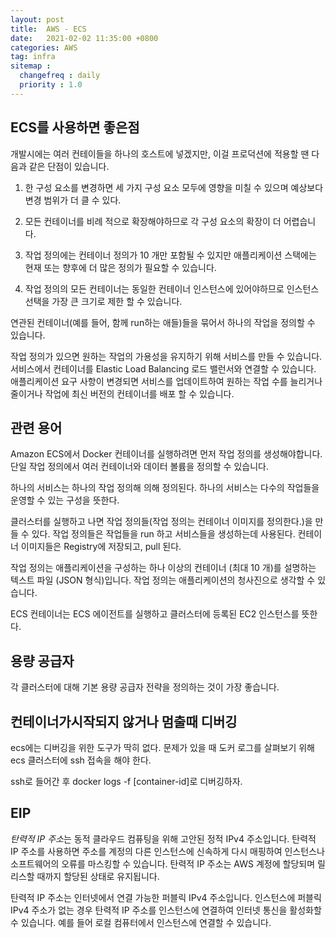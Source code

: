 ```yaml
---
layout: post
title:  AWS - ECS
date:   2021-02-02 11:35:00 +0800
categories: AWS
tag: infra
sitemap :
  changefreq : daily
  priority : 1.0
---
```


## ECS를 사용하면 좋은점

개발시에는 여러 컨테이들을 하나의 호스트에 넣겠지만, 이걸 프로덕션에 적용할 땐 다음과 같은 단점이 있습니다. 

1. 한 구성 요소를 변경하면 세 가지 구성 요소 모두에 영향을 미칠 수 있으며 예상보다 변경 범위가 더 클 수 있다.
2. 모든 컨테이너를 비례 적으로 확장해야하므로 각 구성 요소의 확장이 더 어렵습니다.

3. 작업 정의에는 컨테이너 정의가 10 개만 포함될 수 있지만 애플리케이션 스택에는 현재 또는 향후에 더 많은 정의가 필요할 수 있습니다.

4. 작업 정의의 모든 컨테이너는 동일한 컨테이너 인스턴스에 있어야하므로 인스턴스 선택을 가장 큰 크기로 제한 할 수 있습니다.

연관된 컨테이너(예를 들어, 함께 run하는 애들)들을 묶어서 하나의 작업을 정의할 수 있습니다.

작업 정의가 있으면 원하는 작업의 가용성을 유지하기 위해 서비스를 만들 수 있습니다. 서비스에서 컨테이너를 Elastic Load Balancing 로드 밸런서와 연결할 수 있습니다. 애플리케이션 요구 사항이 변경되면 서비스를 업데이트하여 원하는 작업 수를 늘리거나 줄이거나 작업에 최신 버전의 컨테이너를 배포 할 수 있습니다.

## 관련 용어

Amazon ECS에서 Docker 컨테이너를 실행하려면 먼저 작업 정의를 생성해야합니다. 단일 작업 정의에서 여러 컨테이너와 데이터 볼륨을 정의할 수 있습니다.

하나의 서비스는 하나의 작업 정의해 의해 정의된다. 하나의 서비스는 다수의 작업들을 운영할 수 있는 구성을 뜻한다.

클러스터를 실행하고 나면 작업 정의들(작업 정의는 컨테이너 이미지를 정의한다.)을 만들 수 있다. 작업 정의들은 작업들을 run 하고 서비스들을 생성하는데 사용된다. 컨테이너 이미지들은 Registry에 저장되고, pull 된다.

작업 정의는 애플리케이션을 구성하는 하나 이상의 컨테이너 (최대 10 개)를 설명하는 텍스트 파일 (JSON 형식)입니다. 작업 정의는 애플리케이션의 청사진으로 생각할 수 있습니다.

ECS 컨테이너는 ECS 에이전트를 실행하고 클러스터에 등록된 EC2 인스턴스를 뜻한다.

## 용량 공급자

 각 클러스터에 대해 기본 용량 공급자 전략을 정의하는 것이 가장 좋습니다.



## 컨테이너가시작되지 않거나 멈출때 디버깅

ecs에는 디버깅을 위한 도구가 딱히 없다. 문제가 있을 때 도커 로그를 살펴보기 위해 ecs 클러스터에 ssh 접속을 해야 한다.

ssh로 들어간 후 docker logs -f [container-id]로 디버깅하자.

## EIP

*탄력적 IP 주소*는 동적 클라우드 컴퓨팅을 위해 고안된 정적 IPv4 주소입니다. 탄력적 IP 주소를 사용하면 주소를 계정의 다른 인스턴스에 신속하게 다시 매핑하여 인스턴스나 소프트웨어의 오류를 마스킹할 수 있습니다. 탄력적 IP 주소는 AWS 계정에 할당되며 릴리스할 때까지 할당된 상태로 유지됩니다.

탄력적 IP 주소는 인터넷에서 연결 가능한 퍼블릭 IPv4 주소입니다. 인스턴스에 퍼블릭 IPv4 주소가 없는 경우 탄력적 IP 주소를 인스턴스에 연결하여 인터넷 통신을 활성화할 수 있습니다. 예를 들어 로컬 컴퓨터에서 인스턴스에 연결할 수 있습니다.